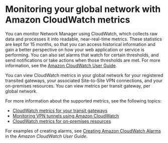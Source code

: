 # Monitoring your global network with Amazon CloudWatch metrics<a name="monitoring-cloudwatch-metrics"></a>

You can monitor Network Manager using CloudWatch, which collects raw data and processes it into readable, near\-real\-time metrics\. These statistics are kept for 15 months, so that you can access historical information and gain a better perspective on how your web application or service is performing\. You can also set alarms that watch for certain thresholds, and send notifications or take actions when those thresholds are met\. For more information, see the [Amazon CloudWatch User Guide](https://docs.aws.amazon.com/AmazonCloudWatch/latest/monitoring/)\.

You can view CloudWatch metrics in your global network for your registered transited gateways, your associated Site\-to\-Site VPN connections, and your on\-premises resources\. You can view metrics per transit gateway, per global network\.

For more information about the supported metrics, see the following topics:
+ [CloudWatch metrics for your transit gateways](https://docs.aws.amazon.com/vpc/latest/tgw/transit-gateway-cloudwatch-metrics.html)
+ [Monitoring VPN tunnels using Amazon CloudWatch](https://docs.aws.amazon.com/vpn/latest/s2svpn/monitoring-cloudwatch-vpn.html)
+ [CloudWatch metrics for on\-premises resources](cw-metrics-on-premises.md)

For examples of creating alarms, see [Creating Amazon CloudWatch Alarms](https://docs.aws.amazon.com/AmazonCloudWatch/latest/monitoring/AlarmThatSendsEmail.html) in the *Amazon CloudWatch User Guide*\.